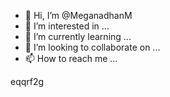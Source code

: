 - 👋 Hi, I’m @MeganadhanM
- 👀 I’m interested in ...
- 🌱 I’m currently learning ...
- 💞️ I’m looking to collaborate on ...
- 📫 How to reach me ...

<!---
MeganadhanM/MeganadhanM is a ✨ special ✨ repository because its `README.md` (this file) appears on your GitHub profile.
You can click the Preview link to take a look at your changes.
--->

eqqrf2g
